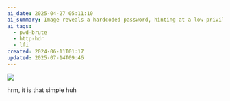 ```yaml
---
ai_date: 2025-04-27 05:11:10
ai_summary: Image reveals a hardcoded password, hinting at a low-privilege authentication bypass.
ai_tags:
  - pwd-brute
  - http-hdr
  - lfi
created: 2024-06-11T01:17
updated: 2025-07-14T09:46
---
```


![](https://res.cloudinary.com/kumonochisanaka/image/upload/v1718083496/2024/06/60b75a808396044bc4676440b41718d9.png)

hrm, it is that simple huh